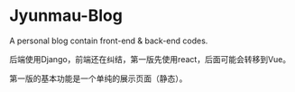 # Jyunmau-Blog
A personal blog contain front-end &amp; back-end codes.

后端使用Django，前端还在纠结，第一版先使用react，后面可能会转移到Vue。

第一版的基本功能是一个单纯的展示页面（静态）。
